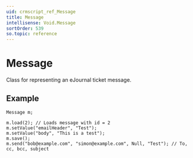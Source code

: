 ```yaml
---
uid: crmscript_ref_Message
title: Message
intellisense: Void.Message
sortOrder: 539
so.topic: reference
---
```


# Message

Class for representing an eJournal ticket message.

## Example

    Message m;
   
    m.load(2); // Loads message with id = 2
    m.setValue("emailHeader", "Test");
    m.setValue("body", "This is a test");
    m.save();
    m.send("bob@example.com", "simon@example.com", Null, "Test"); // To, cc, bcc, subject
